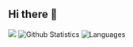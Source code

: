 ## Hi there 👋

![](https://img.shields.io/github/followers/antSGS?style=social)
![Github Statistics](https://github-readme-stats.vercel.app/api?username=antSGS&show_icons=true&theme=radical)
![Languages](https://github-readme-stats.vercel.app/api/top-langs/?username=antSGS&layout=compact)
